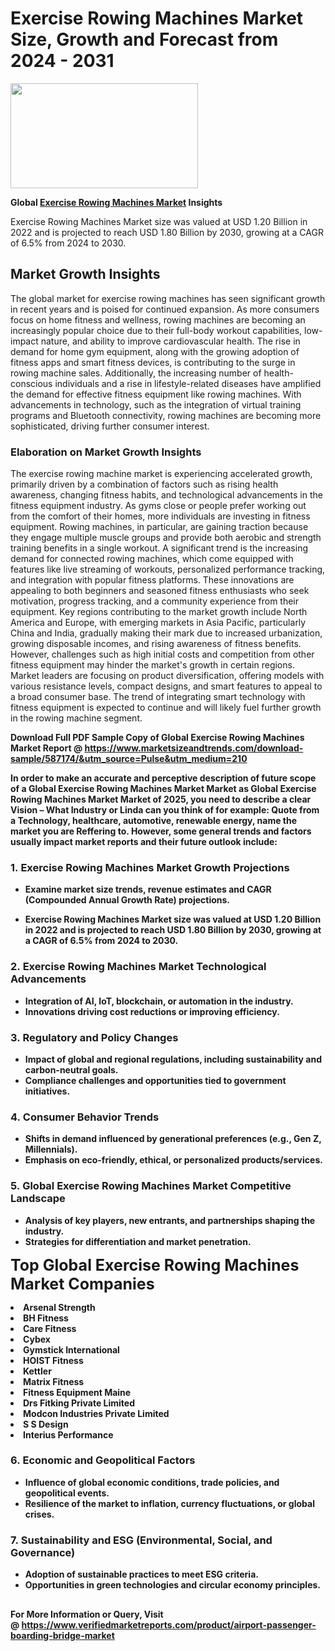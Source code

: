 <H1>Exercise Rowing Machines Market Size, Growth and Forecast from 2024 - 2031</H1><img class="aligncenter size-medium wp-image-584254" src="https://thirdeyenews.in/wp-content/uploads/2024/09/Global-Market-Research-300x168.jpeg" alt="" width="300" height="168" /><p><strong>Global&nbsp;<a href="https://www.marketsizeandtrends.com/download-sample/587174/&amp;utm_source=Pulse&amp;utm_medium=210">Exercise Rowing Machines Market</a> Insights</strong></p><p>Exercise Rowing Machines Market size was valued at USD 1.20 Billion in 2022 and is projected to reach USD 1.80 Billion by 2030, growing at a CAGR of 6.5% from 2024 to 2030.</p><p><h2>Market Growth Insights</h2> The global market for exercise rowing machines has seen significant growth in recent years and is poised for continued expansion. As more consumers focus on home fitness and wellness, rowing machines are becoming an increasingly popular choice due to their full-body workout capabilities, low-impact nature, and ability to improve cardiovascular health. The rise in demand for home gym equipment, along with the growing adoption of fitness apps and smart fitness devices, is contributing to the surge in rowing machine sales. Additionally, the increasing number of health-conscious individuals and a rise in lifestyle-related diseases have amplified the demand for effective fitness equipment like rowing machines. With advancements in technology, such as the integration of virtual training programs and Bluetooth connectivity, rowing machines are becoming more sophisticated, driving further consumer interest. <p><strong></strong></p> <h3>Elaboration on Market Growth Insights</h3> The exercise rowing machine market is experiencing accelerated growth, primarily driven by a combination of factors such as rising health awareness, changing fitness habits, and technological advancements in the fitness equipment industry. As gyms close or people prefer working out from the comfort of their homes, more individuals are investing in fitness equipment. Rowing machines, in particular, are gaining traction because they engage multiple muscle groups and provide both aerobic and strength training benefits in a single workout. A significant trend is the increasing demand for connected rowing machines, which come equipped with features like live streaming of workouts, personalized performance tracking, and integration with popular fitness platforms. These innovations are appealing to both beginners and seasoned fitness enthusiasts who seek motivation, progress tracking, and a community experience from their equipment. Key regions contributing to the market growth include North America and Europe, with emerging markets in Asia Pacific, particularly China and India, gradually making their mark due to increased urbanization, growing disposable incomes, and rising awareness of fitness benefits. However, challenges such as high initial costs and competition from other fitness equipment may hinder the market's growth in certain regions. Market leaders are focusing on product diversification, offering models with various resistance levels, compact designs, and smart features to appeal to a broad consumer base. The trend of integrating smart technology with fitness equipment is expected to continue and will likely fuel further growth in the rowing machine segment. <p><strong></p><p><span class=""><strong>Download Full PDF Sample Copy of Global Exercise Rowing Machines Market Report</strong> @ <a href="https://www.marketsizeandtrends.com/download-sample/587174/&amp;utm_source=Pulse&amp;utm_medium=210" target="_blank">https://www.marketsizeandtrends.com/download-sample/587174/&amp;utm_source=Pulse&amp;utm_medium=210</a></span></p><p>In order to make an accurate and perceptive description of future scope of a Global&nbsp;Exercise Rowing Machines Market Market as Global&nbsp;Exercise Rowing Machines Market Market of 2025, you need to describe a clear Vision &ndash; What Industry or Linda can you think of for example: Quote from a Technology, healthcare, automotive, renewable energy, name the market you are Reffering to. However, some general trends and factors usually impact market reports and their future outlook include:</p><h3>1.&nbsp;<strong>Exercise Rowing Machines Market Growth Projections</strong></h3><ul><li>Examine market size trends, revenue estimates and CAGR (Compounded Annual Growth Rate) projections.</li><li><p>Exercise Rowing Machines Market size was valued at USD 1.20 Billion in 2022 and is projected to reach USD 1.80 Billion by 2030, growing at a CAGR of 6.5% from 2024 to 2030.</p></li></ul><h3>2.&nbsp;<strong>Exercise Rowing Machines Market Technological Advancements</strong></h3><ul><li>Integration of AI, IoT, blockchain, or automation in the industry.</li><li>Innovations driving cost reductions or improving efficiency.</li></ul><h3>3.&nbsp;<strong>Regulatory and Policy Changes</strong></h3><ul><li>Impact of global and regional regulations, including sustainability and carbon-neutral goals.</li><li>Compliance challenges and opportunities tied to government initiatives.</li></ul><h3>4.&nbsp;<strong>Consumer Behavior Trends</strong></h3><ul><li>Shifts in demand influenced by generational preferences (e.g., Gen Z, Millennials).</li><li>Emphasis on eco-friendly, ethical, or personalized products/services.</li></ul><h3>5.&nbsp;<strong>Global Exercise Rowing Machines Market Competitive Landscape</strong></h3><ul><li>Analysis of key players, new entrants, and partnerships shaping the industry.</li><li>Strategies for differentiation and market penetration.</li></ul><p data-pm-slice="1 1 []"><span style="color: inherit; font-family: inherit; font-size: 25px;">Top Global Exercise Rowing Machines Market Companies</span></p><div class="" data-test-id=""><p><li>Arsenal Strength</li><li> BH Fitness</li><li> Care Fitness</li><li> Cybex</li><li> Gymstick International</li><li> HOIST Fitness</li><li> Kettler</li><li> Matrix Fitness</li><li> Fitness Equipment Maine</li><li> Drs Fitking Private Limited</li><li> Modcon Industries Private Limited</li><li> S S Design</li><li> Interius Performance</li></p></div><h3>6.&nbsp;<strong>Economic and Geopolitical Factors</strong></h3><ul><li>Influence of global economic conditions, trade policies, and geopolitical events.</li><li>Resilience of the market to inflation, currency fluctuations, or global crises.</li></ul><h3>7.&nbsp;<strong>Sustainability and ESG (Environmental, Social, and Governance)</strong></h3><ul><li>Adoption of sustainable practices to meet ESG criteria.</li><li>Opportunities in green technologies and circular economy principles.</li></ul><h2><strong style="font-size: 14px;">For More Information or Query, Visit @&nbsp;</strong><a style="background-color: #ffffff; font-size: 14px;" href="https://www.marketsizeandtrends.com/report/exercise-rowing-machines-market/" target="_blank">https://www.verifiedmarketreports.com/product/airport-passenger-boarding-bridge-market</a></h2>
